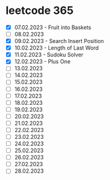 # leetcode 365

- [x] 07.02.2023 - Fruit into Baskets
- [ ] 08.02.2023
- [x] 09.02.2023 - Search Insert Position
- [x] 10.02.2023 - Length of Last Word
- [x] 11.02.2023 - Sudoku Solver
- [x] 12.02.2023 - Plus One
- [ ] 13.02.2023
- [ ] 14.02.2023
- [ ] 15.02.2023
- [ ] 16.02.2023
- [ ] 17.02.2023
- [ ] 18.02.2023
- [ ] 19.02.2023
- [ ] 20.02.2023
- [ ] 21.02.2023
- [ ] 22.02.2023
- [ ] 23.02.2023
- [ ] 24.02.2023
- [ ] 25.02.2023
- [ ] 26.02.2023
- [ ] 27.02.2023
- [ ] 28.02.2023
